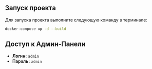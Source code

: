 ## Запуск проекта

Для запуска проекта выполните следующую команду в терминале:

```bash
docker-compose up -d --build
```

## Доступ к Админ-Панели

- **Логин:** `admin`
- **Пароль:** `admin`
